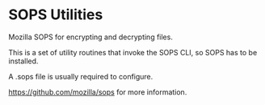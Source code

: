 # SOPS Utilities

Mozilla SOPS for encrypting and decrypting files.

This is a set of utility routines that invoke the SOPS CLI, so SOPS has to be installed.

A .sops file is usually required to configure.

https://github.com/mozilla/sops for more information.



